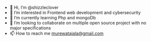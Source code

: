 - 👋 Hi, I’m @shizzleclover
- 👀 I’m interested in Frontend web development and cybersecurity
- 🌱 I’m currently learning Php and mongoDb
- 💞️ I’m looking to collaborate on multiple open source project with no major specifications 
- 📫 How to reach me  murewatajala@gmail.com

<!---
shizzleclover/shizzleclover is a ✨ special ✨ repository because its `README.md` (this file) appears on your GitHub profile.
You can click the Preview link to take a look at your changes.
--->
